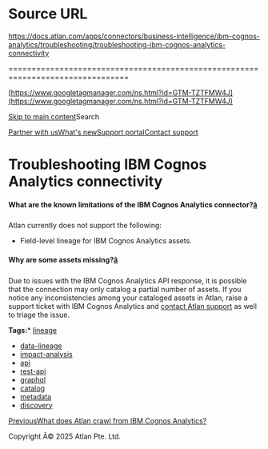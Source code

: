 # Source URL
https://docs.atlan.com/apps/connectors/business-intelligence/ibm-cognos-analytics/troubleshooting/troubleshooting-ibm-cognos-analytics-connectivity

================================================================================

<!--
canonical: https://docs.atlan.com/apps/connectors/business-intelligence/ibm-cognos-analytics/troubleshooting/troubleshooting-ibm-cognos-analytics-connectivity
link-alternate: https://docs.atlan.com/apps/connectors/business-intelligence/ibm-cognos-analytics/troubleshooting/troubleshooting-ibm-cognos-analytics-connectivity
meta-description: Learn about troubleshooting ibm cognos analytics connectivity.
meta-docsearch:docusaurus_tag: docs-default-current
meta-docsearch:language: en
meta-docsearch:version: current
meta-docusaurus_locale: en
meta-docusaurus_tag: docs-default-current
meta-docusaurus_version: current
meta-generator: Docusaurus v3.8.1
meta-og-description: Learn about troubleshooting ibm cognos analytics connectivity.
meta-og-locale: en
meta-og-title: Troubleshooting IBM Cognos Analytics connectivity | Atlan Documentation
meta-og-url: https://docs.atlan.com/apps/connectors/business-intelligence/ibm-cognos-analytics/troubleshooting/troubleshooting-ibm-cognos-analytics-connectivity
meta-twitter:card: summary_large_image
meta-viewport: width=device-width,initial-scale=1
title: Troubleshooting IBM Cognos Analytics connectivity | Atlan Documentation
-->

[https://www.googletagmanager.com/ns.html?id=GTM-TZTFMW4J](https://www.googletagmanager.com/ns.html?id=GTM-TZTFMW4J)

[Skip to main content](#__docusaurus_skipToContent_fallback)Search

[Partner with us](https://docs.google.com/forms/d/e/1FAIpQLScuAIhCm2GS7YFstrOjawbP8J7PUmOynQo7wI2yGCcCyEcVSw/viewform)[What's new](https://shipped.atlan.com/)[Support portal](https://atlan.zendesk.com/auth/v2/login/signin?return_to=https%3A%2F%2Fatlan.zendesk.com%2Fhc%2Fen-us&theme=hc&locale=en-us&brand_id=1900000425113&auth_origin=1900000425113%2Cfalse%2Ctrue)[Contact support](/support/submit-request)

Troubleshooting IBM Cognos Analytics connectivity
=================================================

#### What are the known limitations of the IBM Cognos Analytics connector?[â](#what-are-the-known-limitations-of-the-ibm-cognos-analytics-connector "Direct link to What are the known limitations of the IBM Cognos Analytics connector?")

Atlan currently does not support the following:

* Field\-level lineage for IBM Cognos Analytics assets.

#### Why are some assets missing?[â](#why-are-some-assets-missing "Direct link to Why are some assets missing?")

Due to issues with the IBM Cognos Analytics API response, it is possible that the connection may only catalog a partial number of assets. If you notice any inconsistencies among your cataloged assets in Atlan, raise a support ticket with IBM Cognos Analytics and [contact Atlan support](/support/submit-request) as well to triage the issue.

**Tags:*** [lineage](/tags/lineage)
* [data\-lineage](/tags/data-lineage)
* [impact\-analysis](/tags/impact-analysis)
* [api](/tags/api)
* [rest\-api](/tags/rest-api)
* [graphql](/tags/graphql)
* [catalog](/tags/catalog)
* [metadata](/tags/metadata)
* [discovery](/tags/discovery)

[PreviousWhat does Atlan crawl from IBM Cognos Analytics?](/apps/connectors/business-intelligence/ibm-cognos-analytics/references/what-does-atlan-crawl-from-ibm-cognos-analytics)

Copyright Â© 2025 Atlan Pte. Ltd.

